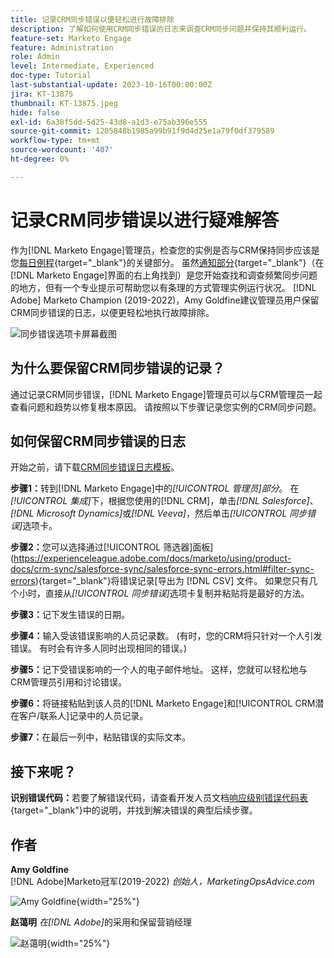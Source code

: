 ```yaml
---
title: 记录CRM同步错误以便轻松进行故障排除
description: 了解如何使用CRM同步错误的日志来调查CRM同步问题并保持其顺利运行。
feature-set: Marketo Engage
feature: Administration
role: Admin
level: Intermediate, Experienced
doc-type: Tutorial
last-substantial-update: 2023-10-16T00:00:00Z
jira: KT-13875
thumbnail: KT-13875.jpeg
hide: false
exl-id: 6a38f5dd-5d25-43d8-a1d3-e75ab396e555
source-git-commit: 1205848b1985a99b91f9d4d25e1a79f0df379589
workflow-type: tm+mt
source-wordcount: '407'
ht-degree: 0%

---
```


# 记录CRM同步错误以进行疑难解答

作为[!DNL Marketo Engage]管理员，检查您的实例是否与CRM保持同步应该是您[每日例程](https://nation.marketo.com/t5/champion-program-blogs/my-marketo-morning-routine-tips-for-driving-marketing-operation/ba-p/247508){target="_blank"}的关键部分。 虽然[通知部分](https://experienceleague.adobe.com/docs/marketo/using/product-docs/core-marketo-concepts/miscellaneous/notification-types.html){target="_blank"}（在[!DNL Marketo Engage]界面的右上角找到）是您开始查找和调查频繁同步问题的地方，但有一个专业提示可帮助您以有条理的方式管理实例运行状况。 [!DNL Adobe] Marketo Champion (2019-2022)，Amy Goldfine建议管理员用户保留CRM同步错误的日志，以便更轻松地执行故障排除。

![同步错误选项卡屏幕截图](/help/marketo-tutorial-inherited-instance/_assets/Marketo_Engage_Admin_Salesforce_Sync_Errors_Tab.png)

## 为什么要保留CRM同步错误的记录？

通过记录CRM同步错误，[!DNL Marketo Engage]管理员可以与CRM管理员一起查看问题和趋势以修复根本原因。 请按照以下步骤记录您实例的CRM同步问题。

## 如何保留CRM同步错误的日志

开始之前，请下载[CRM同步错误日志模板](/help/marketo-tutorial-inherited-instance/_assets/downloads/Adobe-Marketo-Engage_CRM-Sync-Error-Log-Template.xlsx)。

**步骤1：**&#x200B;转到[!DNL Marketo Engage]中的&#x200B;*[!UICONTROL 管理员]部分*。 在&#x200B;*[!UICONTROL 集成]*&#x200B;下，根据您使用的[!DNL CRM]，单击&#x200B;*[!DNL Salesforce]*、*[!DNL Microsoft Dynamics]*&#x200B;或&#x200B;*[!DNL Veeva]*，然后单击&#x200B;*[!UICONTROL 同步错误]*&#x200B;选项卡。

**步骤2：**&#x200B;您可以选择通过[!UICONTROL 筛选器]面板](https://experienceleague.adobe.com/docs/marketo/using/product-docs/crm-sync/salesforce-sync/salesforce-sync-errors.html#filter-sync-errors){target="_blank"}将错误记录[导出为 [!DNL CSV] 文件。 如果您只有几个小时，直接从&#x200B;*[!UICONTROL 同步错误]*&#x200B;选项卡复制并粘贴将是最好的方法。

**步骤3：**&#x200B;记下发生错误的日期。

**步骤4：**&#x200B;输入受该错误影响的人员记录数。 (有时，您的CRM将只针对一个人引发错误。 有时会有许多人同时出现相同的错误。)

**步骤5：**&#x200B;记下受错误影响的一个人的电子邮件地址。 这样，您就可以轻松地与CRM管理员引用和讨论错误。

**步骤6：**&#x200B;将链接粘贴到该人员的[!DNL Marketo Engage]和[!UICONTROL CRM潜在客户/联系人]记录中的人员记录。

**步骤7：**&#x200B;在最后一列中，粘贴错误的实际文本。

## 接下来呢？

**识别错误代码：**&#x200B;若要了解错误代码，请查看开发人员文档[响应级别错误代码表](https://developers.marketo.com/rest-api/error-codes/#response_level_error_codes){target="_blank"}中的说明，并找到解决错误的典型后续步骤。

## 作者

**Amy Goldfine**\
[!DNL Adobe]Marketo冠军(2019-2022)
*创始人，MarketingOpsAdvice.com*

![Amy Goldfine](/help/marketo-tutorial-inherited-instance/_assets/authors/Customer_Author_Amy_Goldfine.png){width="25%"}

**赵蔼明**
*在[!DNL Adobe]*&#x200B;的采用和保留营销经理

![赵蔼明](/help/marketo-tutorial-inherited-instance/_assets/authors/Adobe_Author_Amy_Chiu.png){width="25%"}

